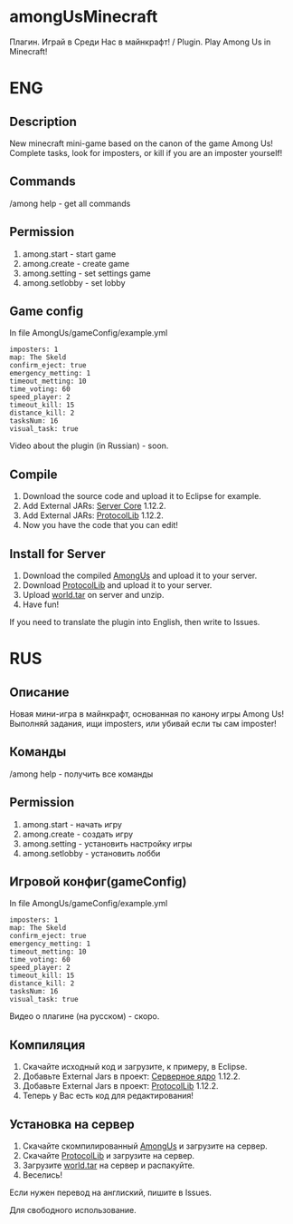 # amongUsMinecraft
Плагин. Играй в Среди Нас в майнкрафт! / Plugin. Play Among Us in Minecraft!

# ENG
## Description
New minecraft mini-game based on the canon of the game Among Us! Complete tasks, look for imposters, or kill if you are an imposter yourself!

## Commands
/among help - get all commands

## Permission
1. among.start - start game
2. among.create - create game
3. among.setting - set settings game
4. among.setlobby - set lobby

## Game config
In file AmongUs/gameConfig/example.yml
```
imposters: 1
map: The Skeld
confirm_eject: true
emergency_metting: 1
timeout_metting: 10
time_voting: 60
speed_player: 2
timeout_kill: 15
distance_kill: 2
tasksNum: 16
visual_task: true
```

Video about the plugin (in Russian) - soon.

## Compile
1. Download the source code and upload it to Eclipse for example.
2. Add External JARs: [Server Core](https://getbukkit.org/download/craftbukkit) 1.12.2.
3. Add External JARs: [ProtocolLib](https://www.spigotmc.org/resources/protocollib.1997) 1.12.2.
4. Now you have the code that you can edit!

## Install for Server
1. Download the compiled [AmongUs](https://github.com/Dseym/amongUsMinecraft/releases/download/AmongUs/amongUs.jar) and upload it to your server.
2. Download [ProtocolLib](https://www.spigotmc.org/resources/protocollib.1997) and upload it to your server.
3. Upload [world.tar](https://github.com/Dseym/amongUsMinecraft/releases/download/AmongUs/world.tar) on server and unzip.
4. Have fun!

If you need to translate the plugin into English, then write to Issues.

# RUS
## Описание
Новая мини-игра в майнкрафт, основанная по канону игры Among Us! Выполняй задания, ищи imposters, или убивай если ты сам imposter!

## Команды
/among help - получить все команды

## Permission
1. among.start - начать игру
2. among.create - создать игру
3. among.setting - установить настройку игры
4. among.setlobby - установить лобби

## Игровой конфиг(gameConfig)
In file AmongUs/gameConfig/example.yml
```
imposters: 1
map: The Skeld
confirm_eject: true
emergency_metting: 1
timeout_metting: 10
time_voting: 60
speed_player: 2
timeout_kill: 15
distance_kill: 2
tasksNum: 16
visual_task: true
```

Видео о плагине (на русском) - скоро.

## Компиляция
1. Скачайте исходный код и загрузите, к примеру, в Eclipse.
2. Добавьте External Jars в проект: [Серверное ядро](https://getbukkit.org/download/craftbukkit) 1.12.2.
3. Добавьте External Jars в проект: [ProtocolLib](https://www.spigotmc.org/resources/protocollib.1997) 1.12.2.
4. Теперь у Вас есть код для редактирования!

## Установка на сервер
1. Скачайте скомпилированный [AmongUs](https://github.com/Dseym/amongUsMinecraft/releases/download/AmongUs/amongUs.jar) и загрузите на сервер.
2. Скачайте [ProtocolLib](https://www.spigotmc.org/resources/protocollib.1997) и загрузите на сервер.
3. Загрузите [world.tar](https://github.com/Dseym/amongUsMinecraft/releases/download/AmongUs/world.tar) на сервер и распакуйте.
4. Веселись!

Если нужен перевод на англиский, пишите в Issues.

Для свободного использование.